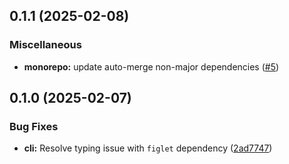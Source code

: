 ## 0.1.1 (2025-02-08)

### Miscellaneous

- **monorepo:** update auto-merge non-major dependencies ([#5](https://github.com/storm-software/stryke/pull/5))

## 0.1.0 (2025-02-07)

### Bug Fixes

- **cli:** Resolve typing issue with `figlet` dependency ([2ad7747](https://github.com/storm-software/stryke/commit/2ad7747))